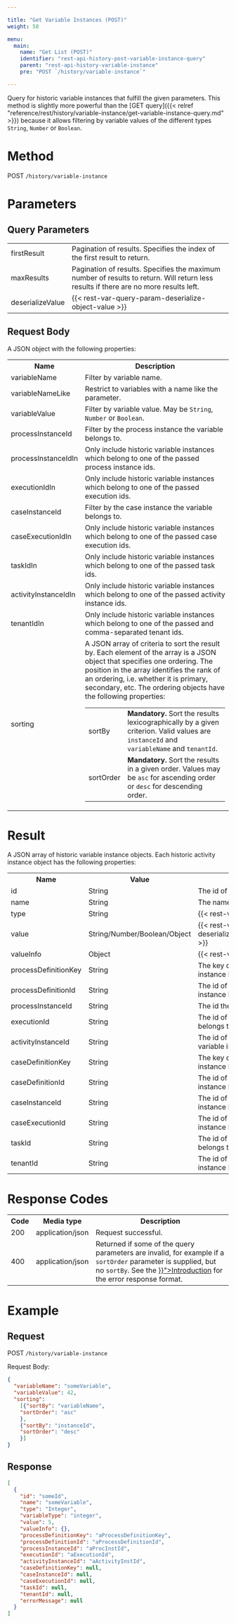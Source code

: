 ```yaml
---

title: "Get Variable Instances (POST)"
weight: 50

menu:
  main:
    name: "Get List (POST)"
    identifier: "rest-api-history-post-variable-instance-query"
    parent: "rest-api-history-variable-instance"
    pre: "POST `/history/variable-instance`"

---
```



Query for historic variable instances that fulfill the given parameters.
This method is slightly more powerful than the [GET query]({{< relref "reference/rest/history/variable-instance/get-variable-instance-query.md" >}}) because it allows filtering by variable values of the different types `String`, `Number` or `Boolean`.


# Method

POST `/history/variable-instance`


# Parameters

## Query Parameters

<table class="table table-striped">
  <tr>
    <td>firstResult</td>
    <td>Pagination of results. Specifies the index of the first result to return.</td>
  </tr>
  <tr>
    <td>maxResults</td>
    <td>Pagination of results. Specifies the maximum number of results to return. Will return less results if there are no more results left.</td>
  </tr>
  <tr>
    <td>deserializeValue</td>
    <td>
      {{< rest-var-query-param-deserialize-object-value >}}
    </td>
  </tr>
</table>


## Request Body

A JSON object with the following properties:

<table class="table table-striped">
  <tr>
    <th>Name</th>
    <th>Description</th>
  </tr>
  <tr>
    <td>variableName</td>
    <td>Filter by variable name.</td>
  </tr>
  <tr>
    <td>variableNameLike</td>
    <td>Restrict to variables with a name like the parameter.</td>
  </tr>
  <tr>
    <td>variableValue</td>
    <td>Filter by variable value. May be <code>String</code>, <code>Number</code> or <code>Boolean</code>.</td>
  </tr>
  <tr>
    <td>processInstanceId</td>
    <td>Filter by the process instance the variable belongs to.</td>
  </tr>
  <tr>
    <td>processInstanceIdIn</td>
    <td>Only include historic variable instances which belong to one of the passed process instance ids.</td>
  </tr> 
  <tr>
    <td>executionIdIn</td>
    <td>Only include historic variable instances which belong to one of the passed execution ids.</td>
  </tr>
  <tr>
    <td>caseInstanceId</td>
    <td>Filter by the case instance the variable belongs to.</td>
  </tr>
  <tr>
    <td>caseExecutionIdIn</td>
    <td>Only include historic variable instances which belong to one of the passed case execution ids.</td>
  </tr>
  <tr>
    <td>taskIdIn</td>
    <td>Only include historic variable instances which belong to one of the passed task ids.</td>
  </tr>
  <tr>
    <td>activityInstanceIdIn</td>
    <td>Only include historic variable instances which belong to one of the passed activity instance ids.</td>
  </tr>
  <tr>
    <td>tenantIdIn</td>
    <td>Only include historic variable instances which belong to one of the passed and comma-separated tenant ids.</td>
  </tr>
  <tr>
    <td>sorting</td>
    <td>
        A JSON array of criteria to sort the result by. Each element of the array is a JSON object that specifies one ordering. The position in the array identifies the rank of an ordering, i.e. whether it is primary, secondary, etc. The ordering objects have the following properties:
      <table>
        <tr>
          <td>sortBy</td>
          <td><b>Mandatory.</b> Sort the results lexicographically by a given criterion. Valid values are <code>instanceId</code> and <code>variableName</code> and <code>tenantId</code>.
          </td>
        </tr>
        <tr>
          <td>sortOrder</td>
          <td><b>Mandatory.</b> Sort the results in a given order. Values may be <code>asc</code> for ascending order or <code>desc</code> for descending order.
        </tr>
      </table>
    </td>
  </tr>
</table>


# Result

A JSON array of historic variable instance objects.
Each historic activity instance object has the following properties:

<table class="table table-striped">
  <tr>
    <th>Name</th>
    <th>Value</th>
    <th>Description</th>
  </tr>
  <tr>
    <td>id</td>
    <td>String</td>
    <td>The id of the variable instance.</td>
  </tr>
  <tr>
    <td>name</td>
    <td>String</td>
    <td>The name of the variable instance.</td>
  </tr>
  <tr>
    <td>type</td>
    <td>String</td>
    <td>{{< rest-var-response-type >}}}</td>
  </tr>
  <tr>
    <td>value</td>
    <td>String/Number/Boolean/Object</td>
    <td>{{< rest-var-response deserializationParameter="deserializeValues" >}}</td>
  </tr>
  <tr>
    <td>valueInfo</td>
    <td>Object</td>
    <td>{{< rest-var-response-valueinfo >}}</td>
  </tr>
  <tr>
    <td>processDefinitionKey</td>
    <td>String</td>
    <td>The key of the process definition the variable instance belongs to.</td>
  </tr>
  <tr>
    <td>processDefinitionId</td>
    <td>String</td>
    <td>The id of the process definition the variable instance belongs to.</td>
  </tr>
  <tr>
    <td>processInstanceId</td>
    <td>String</td>
    <td>The id the process instance belongs to.</td>
  </tr>
  <tr>
    <td>executionId</td>
    <td>String</td>
    <td>The id of the execution the variable instance belongs to.</td>
  </tr>
  <tr>
    <td>activityInstanceId</td>
    <td>String</td>
    <td>The id of the activity instance in which the variable is valid.</td>
  </tr>
  <tr>
    <td>caseDefinitionKey</td>
    <td>String</td>
    <td>The key of the case definition the variable instance belongs to.</td>
  </tr>
  <tr>
    <td>caseDefinitionId</td>
    <td>String</td>
    <td>The id of the case definition the variable instance belongs to.</td>
  </tr>
  <tr>
    <td>caseInstanceId</td>
    <td>String</td>
    <td>The id of the case instance the variable instance belongs to.</td>
  </tr>
  <tr>
    <td>caseExecutionId</td>
    <td>String</td>
    <td>The id of the case execution the variable instance belongs to.</td>
  </tr>
  <tr>
    <td>taskId</td>
    <td>String</td>
    <td>The id of the task the variable instance belongs to.</td>
  </tr>
  <tr>
    <td>tenantId</td>
    <td>String</td>
    <td>The id of the tenant that this variable instance belongs to.</td>
  </tr>
</table>


# Response Codes

<table class="table table-striped">
  <tr>
    <th>Code</th>
    <th>Media type</th>
    <th>Description</th>
  </tr>
  <tr>
    <td>200</td>
    <td>application/json</td>
    <td>Request successful.</td>
  </tr>
  <tr>
    <td>400</td>
    <td>application/json</td>
    <td>Returned if some of the query parameters are invalid, for example if a <code>sortOrder</code> parameter is supplied, but no <code>sortBy</code>. See the <a href="{{< relref "reference/rest/overview/index.md#error-handling" >}}">Introduction</a> for the error response format.</td>
  </tr>
</table>


# Example

## Request

POST `/history/variable-instance`

Request Body:

```json
{
  "variableName": "someVariable",
  "variableValue": 42,
  "sorting":
    [{"sortBy": "variableName",
    "sortOrder": "asc"
    },
    {"sortBy": "instanceId",
    "sortOrder": "desc"
    }]
}
```

## Response

```json
[
  {
    "id": "someId",
    "name": "someVariable",
    "type": "Integer",
    "variableType": "integer",
    "value": 5,
    "valueInfo": {},
    "processDefinitionKey": "aProcessDefinitionKey",
    "processDefinitionId": "aProcessDefinitionId",
    "processInstanceId": "aProcInstId",
    "executionId": "aExecutionId",
    "activityInstanceId": "aActivityInstId",
    "caseDefinitionKey": null,
    "caseInstanceId": null,
    "caseExecutionId": null,
    "taskId": null,
    "tenantId": null,
    "errorMessage": null
  }
]
```
